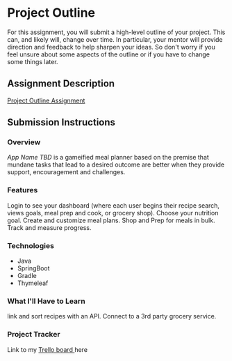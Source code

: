# Project Outline
For this assignment, you will submit a high-level outline of your project. This can, and likely will, change over time. In particular, your mentor will provide direction and feedback to help sharpen your ideas. So don't worry if you feel unsure about some aspects of the outline or if you have to change some things later.

## Assignment Description
[Project Outline Assignment](https://education.launchcode.org/liftoff/modules/assignments/project-outline)

## Submission Instructions

### Overview
*App Name TBD* is a gameified meal planner based on the premise that mundane tasks that lead to a desired outcome are 
better when they provide support, encouragement and challenges.  
### Features
Login to see your dashboard (where each user begins their recipe search, views goals, meal prep and cook, or grocery shop).
Choose your nutrition goal. 
Create and customize meal plans.
Shop and Prep for meals in bulk.   
Track and measure progress.  

### Technologies
- Java 
- SpringBoot
- Gradle
- Thymeleaf

### What I'll Have to Learn
link and sort recipes with an API. 
Connect to a 3rd party grocery service.

### Project Tracker
Link to my [Trello board ](https://trello.com/invite/b/hyYjfS0W/440e3118dd834a016a3b744bf581c45b/agile-app-dev) here
